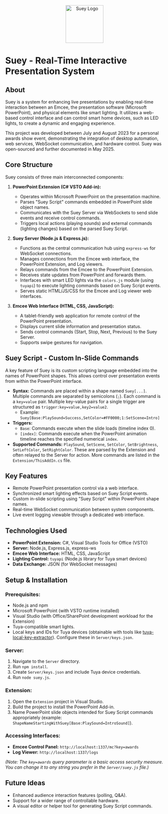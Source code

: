 <div align="center">
    <img src="https://i.ibb.co/QvjPtjHt/Suey.png" alt="Suey Logo" width="120" />
</div>

# Suey - Real-Time Interactive Presentation System

## About

Suey is a system for enhancing live presentations by enabling real-time interaction between an Emcee, the presentation software (Microsoft PowerPoint), and physical elements like smart lighting. It utilizes a web-based control interface and can control smart home devices, such as LED lights, to create a dynamic and engaging experience.

This project was developed between July and August 2023 for a personal awards show event, demonstrating the integration of desktop automation, web services, WebSocket communication, and hardware control. Suey was open-sourced and further documented in May 2025.

## Core Structure

Suey consists of three main interconnected components:

1.  **PowerPoint Extension (C# VSTO Add-in):**
    * Operates within Microsoft PowerPoint on the presentation machine.
    * Parses "Suey Script" commands embedded in PowerPoint slide object names.
    * Communicates with the Suey Server via WebSockets to send slide events and receive control commands.
    * Triggers local actions (playing sounds) and external commands (lighting changes) based on the parsed Suey Script.

2.  **Suey Server (Node.js & Express.js):**
    * Functions as the central communication hub using `express-ws` for WebSocket connections.
    * Manages connections from the Emcee web interface, the PowerPoint Extension, and Log viewers.
    * Relays commands from the Emcee to the PowerPoint Extension.
    * Receives state updates from PowerPoint and forwards them.
    * Interfaces with smart LED lights via the `colors.js` module (using `tuyapi`) to execute lighting commands based on Suey Script events.
    * Serves static HTML/JS/CSS for the Emcee and Log viewer web interfaces.

3.  **Emcee Web Interface (HTML, CSS, JavaScript):**
    * A tablet-friendly web application for remote control of the PowerPoint presentation.
    * Displays current slide information and presentation status.
    * Sends control commands (Start, Stop, Next, Previous) to the Suey Server.
    * Supports swipe gestures for navigation.

## Suey Script - Custom In-Slide Commands

A key feature of Suey is its custom scripting language embedded into the names of PowerPoint shapes. This allows control over presentation events from within the PowerPoint interface.

* **Syntax:** Commands are placed within a shape named `Suey[...]`. Multiple commands are separated by semicolons (`;`). Each command is a `key=value` pair. Multiple key-value pairs for a single trigger are structured as `trigger:key=value,key2=value2`.
    * Example: `Suey[Base:PlaySound=Success,SetColor=#FF0000;1:SetScene=Intro]`
* **Triggers:**
    * `Base`: Commands execute when the slide loads (timeline index 0).
    * `[index]`: Commands execute when the PowerPoint animation timeline reaches the specified numerical `index`.
* **Supported Commands:** `PlaySound`, `SetScene`, `SetColor`, `SetBrightness`, `SetLeftColor`, `SetRightColor`. These are parsed by the Extension and often relayed to the Server for action. More commands are listed in the `Extension/ThisAddIn.cs` file.

## Key Features

* Remote PowerPoint presentation control via a web interface.
* Synchronized smart lighting effects based on Suey Script events.
* Custom in-slide scripting using "Suey Script" within PowerPoint shape names.
* Real-time WebSocket communication between system components.
* Live event logging viewable through a dedicated web interface.

## Technologies Used

* **PowerPoint Extension:** C#, Visual Studio Tools for Office (VSTO)
* **Server:** Node.js, Express.js, express-ws
* **Emcee Web Interface:** HTML, CSS, JavaScript
* **Lighting Control:** `tuyapi` (Node.js library for Tuya smart devices)
* **Data Exchange:** JSON (for WebSocket messages)

## Setup & Installation

### Prerequisites:
* Node.js and npm
* Microsoft PowerPoint (with VSTO runtime installed)
* Visual Studio (with Office/SharePoint development workload for the Extension)
* Tuya-compatible smart lights.
* Local keys and IDs for Tuya devices (obtainable with tools like [tuya-local-key-extractor](https://github.com/redphx/tuya-local-key-extractor)). Configure these in `Server/keys.json`.

### Server:
1. Navigate to the `Server` directory.
2. Run `npm install`.
3. Create `Server/keys.json` and include Tuya device credentials.
4. Run `node suey.js`.

### Extension:
1. Open the `Extension` project in Visual Studio.
2. Build the project to install the PowerPoint Add-in.
3. Name PowerPoint slide objects intended for Suey Script commands appropriately (example: `ShapeNameStartingWithSuey[Base:PlaySound=IntroSound]`).

### Accessing Interfaces:
* **Emcee Control Panel:** `http://localhost:1337/mc?key=awards`
* **Log Viewer:** `http://localhost:1337/logs`

*(Note: The `key=awards` query parameter is a basic access security measure. You can change it to any string you prefer in the `Server/suey.js` file.)*

## Future Ideas

* Enhanced audience interaction features (polling, Q&A).
* Support for a wider range of controllable hardware.
* A visual editor or helper tool for generating Suey Script commands.